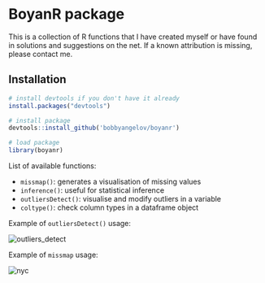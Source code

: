 # BoyanR package

This is a collection of R functions that I have created myself or have found in solutions and suggestions on the net. If a known attribution is missing, please contact me.

## Installation

```r
# install devtools if you don't have it already
install.packages("devtools")

# install package
devtools::install_github('bobbyangelov/boyanr')

# load package
library(boyanr)
```

List of available functions:

* `missmap()`: generates a visualisation of missing values
* `inference()`: useful for statistical inference 
* `outliersDetect()`: visualise and modify outliers in a variable 
* `coltype()`: check column types in a dataframe object

Example of `outliersDetect()` usage:

![outliers_detect](https://s31.postimg.org/hr4n8hoaz/outliers.png)

Example of `missmap` usage:

![nyc](http://i64.tinypic.com/20rjtz9.png)


